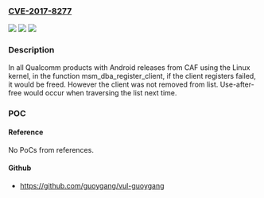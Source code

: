 ### [CVE-2017-8277](https://cve.mitre.org/cgi-bin/cvename.cgi?name=CVE-2017-8277)
![](https://img.shields.io/static/v1?label=Product&message=n%2Fa&color=blue)
![](https://img.shields.io/static/v1?label=Version&message=n%2Fa&color=blue)
![](https://img.shields.io/static/v1?label=Vulnerability&message=n%2Fa&color=brighgreen)

### Description

In all Qualcomm products with Android releases from CAF using the Linux kernel, in the function msm_dba_register_client, if the client registers failed, it would be freed. However the client was not removed from list. Use-after-free would occur when traversing the list next time.

### POC

#### Reference
No PoCs from references.

#### Github
- https://github.com/guoygang/vul-guoygang

